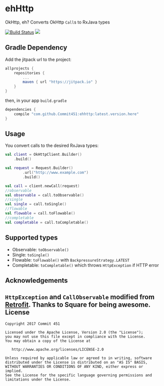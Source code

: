 # ehHttp
OkHttp, eh? Converts OkHttp `Call`s to RxJava types

[![Build Status](https://travis-ci.org/Commit451/ehhttp.svg?branch=master)](https://travis-ci.org/Commit451/ehhttp) [![](https://jitpack.io/v/Commit451/ehhttp.svg)](https://jitpack.io/#Commit451/ehhttp)

## Gradle Dependency
Add the jitpack url to the project:
```groovy
allprojects {
    repositories {
        ...
        maven { url "https://jitpack.io" }
    }
}
```
then, in your app `build.gradle`
```groovy
dependencies {
    compile "com.github.Commit451:ehhttp:latest.version.here"
}
```

## Usage
You convert calls to the desired RxJava types:
```kotlin
val client = OkHttpClient.Builder()
    .build()

val request = Request.Builder()
        .url("http://www.example.com")
        .build()

val call = client.newCall(request)
//observable
val observable = call.toObservable()
//single
val single = call.toSingle()
//flowable
val flowable = call.toFlowable()
//completable
val completable = call.toCompletable()
```

## Supported types
- Observable: `toObservable()`
- Single: `toSingle()`
- Flowable: `toFlowable()` with `BackpressureStrategy.LATEST`
- Completable: `toCompletable()` which throws `HttpException` if HTTP error

## Acknowledgements
`HttpException` and `CallObservable` modified from [Retrofit](https://github.com/square/retrofit). Thanks to Square for being awesome.
License
--------

    Copyright 2017 Commit 451

    Licensed under the Apache License, Version 2.0 (the "License");
    you may not use this file except in compliance with the License.
    You may obtain a copy of the License at

       http://www.apache.org/licenses/LICENSE-2.0

    Unless required by applicable law or agreed to in writing, software
    distributed under the License is distributed on an "AS IS" BASIS,
    WITHOUT WARRANTIES OR CONDITIONS OF ANY KIND, either express or implied.
    See the License for the specific language governing permissions and
    limitations under the License.